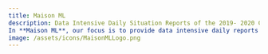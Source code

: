 ```yaml
---
title: Maison ML
description: Data Intensive Daily Situation Reports of the 2019- 2020 COVID-19 Pandemic. 
In **Maison ML**, our focus is to provide data intensive daily reports on the onset, progression and updates of the **2019- 2021 COVID-19 pandemic**. The reports are updated everyday at 9 PM EST. If you would like additional metrics added to this report or would like further features added to this product, please send out a mail to dhivyaravindran@gmail.com. Without further adieu, let’s jump into the reports posted below:
image: /assets/icons/MaisonMLLogo.png
---
```



